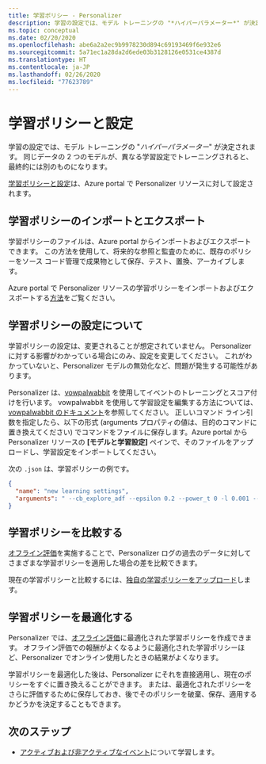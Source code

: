 ```yaml
---
title: 学習ポリシー - Personalizer
description: 学習の設定では、モデル トレーニングの "*ハイパーパラメーター*" が決定されます。 同じデータの 2 つのモデルが、異なる学習設定でトレーニングされると、最終的には別のものになります。
ms.topic: conceptual
ms.date: 02/20/2020
ms.openlocfilehash: abe6a2a2ec9b9978230d894c69193469f6e932e6
ms.sourcegitcommit: 5a71ec1a28da2d6ede03b3128126e0531ce4387d
ms.translationtype: HT
ms.contentlocale: ja-JP
ms.lasthandoff: 02/26/2020
ms.locfileid: "77623789"
---
```

# <a name="learning-policy-and-settings"></a>学習ポリシーと設定

学習の設定では、モデル トレーニングの "*ハイパーパラメーター*" が決定されます。 同じデータの 2 つのモデルが、異なる学習設定でトレーニングされると、最終的には別のものになります。

[学習ポリシーと設定](how-to-settings.md#configure-rewards-for-the-feedback-loop)は、Azure portal で Personalizer リソースに対して設定されます。

## <a name="import-and-export-learning-policies"></a>学習ポリシーのインポートとエクスポート

学習ポリシーのファイルは、Azure portal からインポートおよびエクスポートできます。 この方法を使用して、将来的な参照と監査のために、既存のポリシーをソース コード管理で成果物として保存、テスト、置換、アーカイブします。

Azure portal で Personalizer リソースの学習ポリシーをインポートおよびエクスポートする[方法](how-to-manage-model.md#import-a-new-learning-policy)をご覧ください。

## <a name="understand-learning-policy-settings"></a>学習ポリシーの設定について

学習ポリシーの設定は、変更されることが想定されていません。 Personalizer に対する影響がわかっている場合にのみ、設定を変更してください。 これがわかっていないと、Personalizer モデルの無効化など、問題が発生する可能性があります。

Personalizer は、[vowpalwabbit](https://github.com/VowpalWabbit) を使用してイベントのトレーニングとスコア付けを行います。 vowpalwabbit を使用して学習設定を編集する方法については、[vowpalwabbit のドキュメント](https://github.com/VowpalWabbit/vowpal_wabbit/wiki/Command-line-arguments)を参照してください。 正しいコマンド ライン引数を指定したら、以下の形式 (arguments プロパティの値は、目的のコマンドに置き換えてください) でコマンドをファイルに保存します。Azure portal から Personalizer リソースの **[モデルと学習設定]** ペインで、そのファイルをアップロードし、学習設定をインポートしてください。

次の `.json` は、学習ポリシーの例です。

```json
{
  "name": "new learning settings",
  "arguments": " --cb_explore_adf --epsilon 0.2 --power_t 0 -l 0.001 --cb_type mtr -q ::"
}
```

## <a name="compare-learning-policies"></a>学習ポリシーを比較する

[オフライン評価](concepts-offline-evaluation.md)を実施することで、Personalizer ログの過去のデータに対してさまざまな学習ポリシーを適用した場合の差を比較できます。

現在の学習ポリシーと比較するには、[独自の学習ポリシーをアップロード](how-to-manage-model.md)します。

## <a name="optimize-learning-policies"></a>学習ポリシーを最適化する

Personalizer では、[オフライン評価](how-to-offline-evaluation.md)に最適化された学習ポリシーを作成できます。 オフライン評価での報酬がよくなるように最適化された学習ポリシーほど、Personalizer でオンライン使用したときの結果がよくなります。

学習ポリシーを最適化した後は、Personalizer にそれを直接適用し、現在のポリシーをすぐに置き換えることができます。 または、最適化されたポリシーをさらに評価するために保存しておき、後でそのポリシーを破棄、保存、適用するかどうかを決定することもできます。

## <a name="next-steps"></a>次のステップ

* [アクティブおよび非アクティブなイベント](concept-active-inactive-events.md)について学習します。
